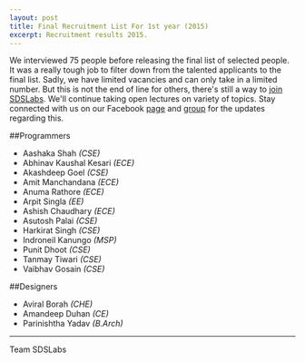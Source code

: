 ```yaml
---
layout: post
title: Final Recruitment List For 1st year (2015)
excerpt: Recruitment results 2015.
---
```


We interviewed 75 people before releasing the final list of selected people. It was a really tough job to filter down from the talented applicants to the final list. Sadly, we have limited vacancies and can only take in a limited number. But this is not the end of line for others, there's still a way to [join SDSLabs](/2014/01/how-to-join-sdslabs/). We'll continue taking open lectures on variety of topics. Stay connected with us on our Facebook [page](http://facebook.com/sdslabs) and [group](http://facebook.com/groups/sdswebdev) for the updates regarding this.

##Programmers

* Aashaka Shah _(CSE)_
* Abhinav Kaushal Kesari _(ECE)_
* Akashdeep Goel _(CSE)_
* Amit Manchandana _(ECE)_
* Anuma Rathore _(ECE)_
* Arpit Singla _(EE)_
* Ashish Chaudhary _(ECE)_
* Asutosh Palai _(CSE)_
* Harkirat Singh _(CSE)_
* Indroneil Kanungo _(MSP)_
* Punit Dhoot _(CSE)_
* Tanmay Tiwari _(CSE)_
* Vaibhav Gosain _(CSE)_

##Designers

* Aviral Borah _(CHE)_
* Amandeep Duhan _(CE)_
* Parinishtha Yadav _(B.Arch)_

---
Team SDSLabs
